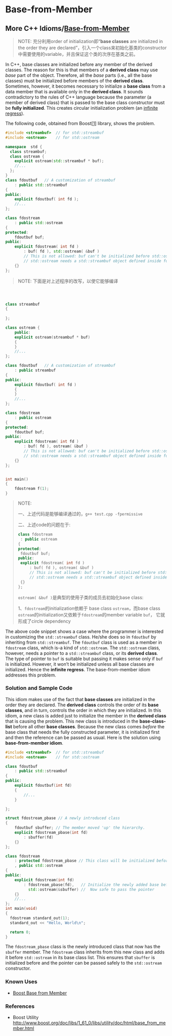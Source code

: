 # Base-from-Member



## More C++ Idioms/[Base-from-Member](https://en.wikibooks.org/wiki/More_C%2B%2B_Idioms/Base-from-Member)

> NOTE: 充分利用order of initialization即“**base classes** are initialized in the order they are declared”，引入一个class来初始化基类的constructor中需要使用的variable，并且保证这个类的次序在基类之前。

In C++, base classes are initialized before any member of the derived classes. The reason for this is that members of a **derived class** may use *base* part of the object. Therefore, all the *base* parts (i.e., all the base classes) must be initialized before members of the **derived class**. Sometimes, however, it becomes necessary to initialize a **base class** from a data member that is available only in the **derived class**. It sounds contradictory to the rules of C++ language because the parameter (a member of derived class) that is passed to the base class constructor must be **fully initialized**. This creates circular initialization problem (an [infinite regress](https://en.wikipedia.org/wiki/Infinite_regress)).

The following code, obtained from Boost[[1\]](https://en.wikibooks.org/wiki/More_C%2B%2B_Idioms/Base-from-Member#cite_note-1) library, shows the problem.

```c++
#include <streambuf>  // for std::streambuf
#include <ostream>    // for std::ostream

namespace  std {
  class streambuf;
  class ostream {
    explicit ostream(std::streambuf * buf);
    //...
  };
}
class fdoutbuf   // A customization of streambuf
    : public std::streambuf
{
public:
    explicit fdoutbuf( int fd );
    //...
};

class fdostream
    : public std::ostream
{
protected:
    fdoutbuf buf;
public:
    explicit fdostream( int fd ) 
        : buf( fd ), std::ostream( &buf ) 
        // This is not allowed: buf can't be initialized before std::ostream.
        // std::ostream needs a std::streambuf object defined inside fdoutbuf.
    {}
};

```

> NOTE: 下面是对上述程序的改写，以使它能够编译

```c++



class streambuf
{
    
};

class ostream {
    public:
    explicit ostream(streambuf * buf)
    {
    }
    //...
};

class fdoutbuf   // A customization of streambuf
    : public streambuf
{
public:
    explicit fdoutbuf( int fd )
    {
    }
    //...
};

class fdostream
    : public ostream
{
protected:
    fdoutbuf buf;
public:
    explicit fdostream( int fd ) 
        : buf( fd ), ostream( &buf ) 
        // This is not allowed: buf can't be initialized before std::ostream.
        // std::ostream needs a std::streambuf object defined inside fdoutbuf.
    {}
};


int main()
{
    fdostream f(1);
}
```

> NOTE: 
>
> 一、上述代码是能够编译通过的，`g++ test.cpp -fpermissive`
>
> 二、上述code的问题在于: 
>
> ```C++
> class fdostream
>  : public ostream
> {
> protected:
>  fdoutbuf buf;
> public:
>  explicit fdostream( int fd ) 
>      : buf( fd ), ostream( &buf ) 
>      // This is not allowed: buf can't be initialized before std::ostream.
>      // std::ostream needs a std::streambuf object defined inside fdoutbuf.
>  {}
> };
> ```
>
> `ostream( &buf )`是典型的使用子类的成员去初始化base class:
>
> 1、`fdostream`的initialization依赖于 base class `ostream`，而base class `ostream`的initialization又依赖于`fdostream`的member variable `buf`， 它就形成了circle dependency



The above code snippet shows a case where the programmer is interested in customizing the `std::streambuf` class. He/she does so in `fdoutbuf` by inheriting from `std::streambuf`. The `fdoutbuf` class is used as a member in `fdostream` class, which is-a kind of `std::ostream`. The `std::ostream` class, however, needs a pointer to a `std::streambuf` class, or its **derived class**. The type of pointer to `buf` is suitable but passing it makes sense only if `buf` is initialized. However, it won’t be initialized unless all base classes are initialized. Hence the **infinite regress**. The base-from-member idiom addresses this problem.

### Solution and Sample Code

This idiom makes use of the fact that **base classes** are initialized in the order they are declared. The **derived class** controls the order of its **base classes**, and in turn, controls the order in which they are initialized. In this idiom, a new class is added just to initialize the member in the **derived class** that is causing the problem. This new class is introduced in the **base-class-list** before all other **base classes**. Because the new class comes *before* the base class that needs the fully constructed parameter, it is initialized first and then the reference can be passed as usual. Here is the solution using **base-from-member idiom**.

```c++
#include <streambuf>  // for std::streambuf
#include <ostream>    // for std::ostream

class fdoutbuf
    : public std::streambuf
{
public:
    explicit fdoutbuf(int fd)
    {
    	//...        
    }

};

struct fdostream_pbase // A newly introduced class
{
    fdoutbuf sbuffer; // The member moved 'up' the hierarchy.
    explicit fdostream_pbase(int fd)
        : sbuffer(fd)
    {}
};

class fdostream
    : protected fdostream_pbase // This class will be initialized before the next one.
    , public std::ostream
{
public:
    explicit fdostream(int fd)
        : fdostream_pbase(fd),   // Initialize the newly added base before std::ostream.
          std::ostream(&sbuffer) //  Now safe to pass the pointer
    {}
    //...
};
int main(void)
{
  fdostream standard_out(1);
  standard_out << "Hello, World\n";

  return 0;
}
```

The `fdostream_pbase` class is the newly introduced class that now has the `sbuffer` member. The `fdostream` class inherits from this new class and adds it before `std::ostream` in its base class list. This ensures that `sbuffer` is initialized before and the pointer can be passed safely to the `std::ostream` constructor.

### Known Uses

- [Boost Base from Member](http://www.boost.org/doc/libs/1_47_0/libs/utility/base_from_member.html)

### References

- Boost Utility http://www.boost.org/doc/libs/1_61_0/libs/utility/doc/html/base_from_member.html